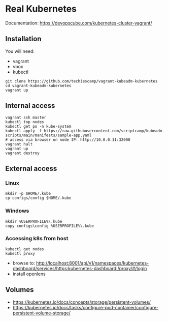 # Real Kubernetes

Documentation: <https://devopscube.com/kubernetes-cluster-vagrant/>


## Installation

You will need:

- vagrant
- vbox
- kubectl

```
git clone https://github.com/techiescamp/vagrant-kubeadm-kubernetes
cd vagrant-kubeadm-kubernetes
vagrant up
```

## Internal access

```
vagrant ssh master
kubectl top nodes
kubectl get po -n kube-system
kubectl apply -f https://raw.githubusercontent.com/scriptcamp/kubeadm-scripts/main/manifests/sample-app.yaml
# access via browser on node IP: http://10.0.0.11:32000
vagrant halt
vagrant up
vagrant destroy
```

## External access

### Linux

```
mkdir -p $HOME/.kube
cp configs/config $HOME/.kube
```

### Windows

```
mkdir %USERPROFILE%\.kube
copy configs\config %USERPROFILE%\.kube
```

### Accessing k8s from host

```
kubectl get nodes
kubectl proxy
```

- browse to: <http://localhost:8001/api/v1/namespaces/kubernetes-dashboard/services/https:kubernetes-dashboard:/proxy/#/login>
- install openlens


## Volumes

- <https://kubernetes.io/docs/concepts/storage/persistent-volumes/>
- <https://kubernetes.io/docs/tasks/configure-pod-container/configure-persistent-volume-storage/>



